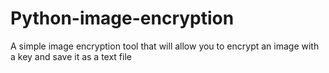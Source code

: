 # Python-image-encryption
A simple image encryption tool that will allow you to encrypt an image with a key and save it as a text file
